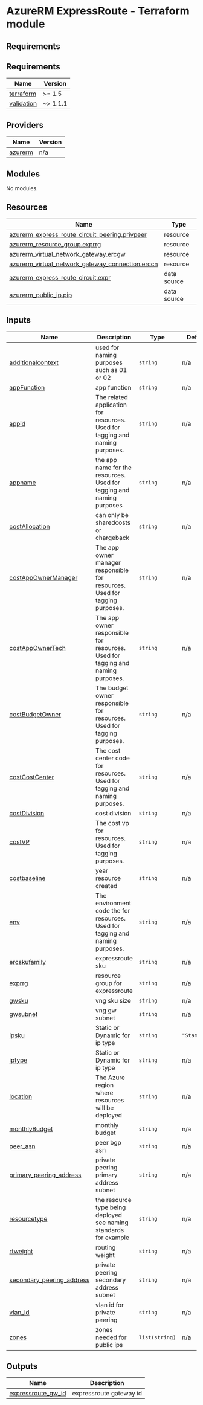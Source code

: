 # AzureRM ExpressRoute - Terraform module

## Requirements

<!-- BEGIN_TF_DOCS -->
## Requirements

| Name | Version |
|------|---------|
| <a name="requirement_terraform"></a> [terraform](#requirement\_terraform) | >= 1.5 |
| <a name="requirement_validation"></a> [validation](#requirement\_validation) | ~> 1.1.1 |

## Providers

| Name | Version |
|------|---------|
| <a name="provider_azurerm"></a> [azurerm](#provider\_azurerm) | n/a |

## Modules

No modules.

## Resources

| Name | Type |
|------|------|
| [azurerm_express_route_circuit_peering.privpeer](https://registry.terraform.io/providers/hashicorp/azurerm/latest/docs/resources/express_route_circuit_peering) | resource |
| [azurerm_resource_group.exprrg](https://registry.terraform.io/providers/hashicorp/azurerm/latest/docs/resources/resource_group) | resource |
| [azurerm_virtual_network_gateway.ercgw](https://registry.terraform.io/providers/hashicorp/azurerm/latest/docs/resources/virtual_network_gateway) | resource |
| [azurerm_virtual_network_gateway_connection.erccn](https://registry.terraform.io/providers/hashicorp/azurerm/latest/docs/resources/virtual_network_gateway_connection) | resource |
| [azurerm_express_route_circuit.expr](https://registry.terraform.io/providers/hashicorp/azurerm/latest/docs/data-sources/express_route_circuit) | data source |
| [azurerm_public_ip.pip](https://registry.terraform.io/providers/hashicorp/azurerm/latest/docs/data-sources/public_ip) | data source |

## Inputs

| Name | Description | Type | Default | Required |
|------|-------------|------|---------|:--------:|
| <a name="input_additionalcontext"></a> [additionalcontext](#input\_additionalcontext) | used for naming purposes such as 01 or 02 | `string` | n/a | yes |
| <a name="input_appFunction"></a> [appFunction](#input\_appFunction) | app function | `string` | n/a | yes |
| <a name="input_appid"></a> [appid](#input\_appid) | The related application for resources. Used for tagging and naming purposes. | `string` | n/a | yes |
| <a name="input_appname"></a> [appname](#input\_appname) | the app name for the resources.  Used for tagging and naming purposes | `string` | n/a | yes |
| <a name="input_costAllocation"></a> [costAllocation](#input\_costAllocation) | can only be sharedcosts or chargeback | `string` | n/a | yes |
| <a name="input_costAppOwnerManager"></a> [costAppOwnerManager](#input\_costAppOwnerManager) | The app owner manager responsible for resources. Used for tagging purposes. | `string` | n/a | yes |
| <a name="input_costAppOwnerTech"></a> [costAppOwnerTech](#input\_costAppOwnerTech) | The app owner responsible for resources. Used for tagging and naming purposes. | `string` | n/a | yes |
| <a name="input_costBudgetOwner"></a> [costBudgetOwner](#input\_costBudgetOwner) | The budget owner responsible for resources. Used for tagging purposes. | `string` | n/a | yes |
| <a name="input_costCostCenter"></a> [costCostCenter](#input\_costCostCenter) | The cost center code for resources. Used for tagging and naming purposes. | `string` | n/a | yes |
| <a name="input_costDivision"></a> [costDivision](#input\_costDivision) | cost division | `string` | n/a | yes |
| <a name="input_costVP"></a> [costVP](#input\_costVP) | The cost vp for resources. Used for tagging purposes. | `string` | n/a | yes |
| <a name="input_costbaseline"></a> [costbaseline](#input\_costbaseline) | year resource created | `string` | n/a | yes |
| <a name="input_env"></a> [env](#input\_env) | The environment code the for resources. Used for tagging and naming purposes. | `string` | n/a | yes |
| <a name="input_ercskufamily"></a> [ercskufamily](#input\_ercskufamily) | expressroute sku | `string` | n/a | yes |
| <a name="input_exprrg"></a> [exprrg](#input\_exprrg) | resource group for expressroute | `string` | n/a | yes |
| <a name="input_gwsku"></a> [gwsku](#input\_gwsku) | vng sku size | `string` | n/a | yes |
| <a name="input_gwsubnet"></a> [gwsubnet](#input\_gwsubnet) | vng gw subnet | `string` | n/a | yes |
| <a name="input_ipsku"></a> [ipsku](#input\_ipsku) | Static or Dynamic for ip type | `string` | `"Standard"` | no |
| <a name="input_iptype"></a> [iptype](#input\_iptype) | Static or Dynamic for ip type | `string` | n/a | yes |
| <a name="input_location"></a> [location](#input\_location) | The Azure region where resources will be deployed | `string` | n/a | yes |
| <a name="input_monthlyBudget"></a> [monthlyBudget](#input\_monthlyBudget) | monthly budget | `string` | n/a | yes |
| <a name="input_peer_asn"></a> [peer\_asn](#input\_peer\_asn) | peer bgp asn | `string` | n/a | yes |
| <a name="input_primary_peering_address"></a> [primary\_peering\_address](#input\_primary\_peering\_address) | private peering primary address subnet | `string` | n/a | yes |
| <a name="input_resourcetype"></a> [resourcetype](#input\_resourcetype) | the resource type being deployed see naming standards for example | `string` | n/a | yes |
| <a name="input_rtweight"></a> [rtweight](#input\_rtweight) | routing weight | `string` | n/a | yes |
| <a name="input_secondary_peering_address"></a> [secondary\_peering\_address](#input\_secondary\_peering\_address) | private peering secondary address subnet | `string` | n/a | yes |
| <a name="input_vlan_id"></a> [vlan\_id](#input\_vlan\_id) | vlan id for private peering | `string` | n/a | yes |
| <a name="input_zones"></a> [zones](#input\_zones) | zones needed for public ips | `list(string)` | n/a | yes |

## Outputs

| Name | Description |
|------|-------------|
| <a name="output_expressroute_gw_id"></a> [expressroute\_gw\_id](#output\_expressroute\_gw\_id) | expressroute gateway id |
<!-- END_TF_DOCS -->